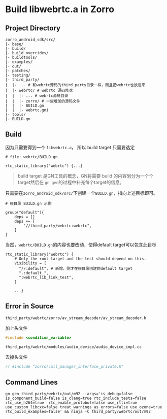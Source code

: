 # Build libwebrtc.a in Zorro

## Project Directory

```
zorro_android_sdk/src/
|- base/
|- build/
|- build_overrides/ 
|- buildtools/
|- examples/
|- out/
|- patches/
|- testing/
|- third_party/
|  |- ... # 和webrtc源码的third_party目录一样，而且把webrtc也放进来
|  |- webrtc/ # webrtc 源码修改
|  |  |- ... # webrtc源码目录
|  |  |- zorro/ # 一些增加的源码文件
|  |  |- BUILD.gn
|  |  |- webrtc.gni
|- tools/
|- BUILD.gn
```

## Build

因为只需要得到一个 `libwebrtc.a`， 所以 build target 只需要选定

```gn
# file: webrtc/BUILD.gn

rtc_static_library("webrtc") {...}
```

> build target 是GN工具的概念，GN将需要 build 的内容划分为一个个target然后在  `gn gen`的过程中补充每个target的信息。

只需要在`zorro_android_sdk/src/`下创建一个`BUILD.gn`，指向上述目标即可。

```
# 根目录 BUILD.gn 示例

group("default"){
    deps = []
    deps += [
        "//third_party/webrtc:webrtc",
    ]
}
```

当然，`webrtc/BUILD.gn`的内容也要改动，使得default target可以包含此目标

```
rtc_static_library("webrtc") {
    # Only the root target and the test should depend on this.
    visibility = [
      "//:default", # 新增，刚才在根目录创建的default target
      ".:default_",
      ":webrtc_lib_link_test",
    ]

    ...}
```
## Error in Source 

`third_party/webrtc/zorro/av_stream_decoder/av_stream_decoder.h`

加上头文件
```cpp
#include <condition_variable>
```


`third_party/webrtc/modules/audio_device/audio_device_impl.cc`

去掉头文件
```cpp
// #include "zorro/call_manager_interface_private.h"
```

## Command Lines

```shell
gn gen third_party/webrtc/out/m92 --args='is_debug=false is_component_build=false is_clang=true rtc_include_tests=false rtc_use_h264=true  rtc_enable_protobuf=false use_rtti=true use_custom_libcxx=false treat_warnings_as_errors=false use_ozone=true rtc_build_examples=false' && ninja -C third_party/webrtc/out/m92
```